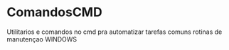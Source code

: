 # ComandosCMD
Utilitarios e comandos no cmd pra automatizar tarefas comuns
rotinas de manutençao WINDOWS